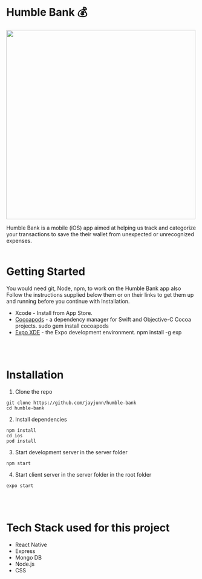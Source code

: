 <!-- Heading -->

# Humble Bank 💰

<img src='https://user-images.githubusercontent.com/62832553/138558574-1cfa4497-140f-49bd-8207-f379fcab9773.png' width='500'>

Humble Bank is a mobile (iOS) app aimed at helping us track and categorize your transactions to save the their wallet from unexpected or unrecognized expenses.
<br>
<br>

# Getting Started

You would need git, Node, npm, to work on the Humble Bank app
also Follow the instructions supplied below them or on their links to get them up and running before you continue with Installation.

- Xcode - Install from App Store.
- [Cocoapods](https://cocoapods.org/) - a dependency manager for Swift and Objective-C Cocoa projects. sudo gem install cocoapods
- [Expo XDE](https://expo.dev/) - the Expo development environment. npm install -g exp

<br>
<br>

# Installation

1. Clone the repo

```
git clone https://github.com/jayjunn/humble-bank
cd humble-bank
```

2. Install dependencies

```
npm install
cd ios
pod install
```

3. Start development server in the server folder

```
npm start
```

4. Start client server in the server folder in the root folder

```
expo start
```

<br><br>

# Tech Stack used for this project

- React Native
- Express
- Mongo DB
- Node.js
- CSS
